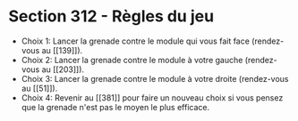 # Section 312 - Règles du jeu

- Choix 1: Lancer la grenade contre le module qui vous fait face (rendez-vous au [[139]]).
- Choix 2: Lancer la grenade contre le module à votre gauche (rendez-vous au [[203]]).
- Choix 3: Lancer la grenade contre le module à votre droite (rendez-vous au [[51]]).
- Choix 4: Revenir au [[381]] pour faire un nouveau choix si vous pensez que la grenade n'est pas le moyen le plus efficace.